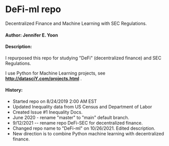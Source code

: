 # DeFi-ml repo
Decentralized Finance and Machine Learning with SEC Regulations.  

#### Author: Jennifer E. Yoon  

#### Description:  

I repurposed this repo for studying "DeFi" (decentralized finance) and SEC Regulations.  

I use Python for Machine Learning projects, see **http://datasciY.com/projects.html** .

#### History:  

 * Started repo on 8/24/2019 2:00 AM EST  
 * Updated Inequality data from US Census and Department of Labor  
 * Created Issue #1 Inequality Docs.  
 * June 2020 - rename "master" to "main" default branch.  
 * 9/12/2021 -- rename repo DeFi-SEC for decentralized finance.  
 * Changed repo name to "DeFi-ml" on 10/26/2021.  Edited description.  
 * New direction is to combine Python machine learning with decentralized finance.    


